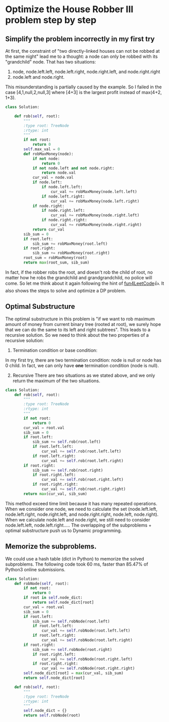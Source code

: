 # Optimize the House Robber III problem step by step

## Simplify the problem incorrectly in my first try

At first, the constraint of "two directly-linked houses can not be robbed at the same night" lead me to a thought: a node can only be robbed with its "grandchild" node. That has two situations:

1. node, node.left.left, node.left.right, node.right.left, and node.right.right
2. node.left and node.right.

This misunderstanding is partially caused by the example. So I failed in the case [4,1,null,2,null,3] where [4+3] is the largest profit instead of max(4+2, 1+3).

```python
class Solution:

    def rob(self, root):
        """
        :type root: TreeNode
        :rtype: int
        """
        if not root:
            return 0
        self.max_val = 0
        def robMaxMoney(node):
            if not node:
                return 0
            if not node.left and not node.right:
                return node.val
            cur_val = node.val
            if node.left:
                if node.left.left:
                    cur_val += robMaxMoney(node.left.left)
                if node.left.right:
                    cur_val += robMaxMoney(node.left.right)
            if node.right:
                if node.right.left:
                    cur_val += robMaxMoney(node.right.left)
                if node.right.right:
                    cur_val += robMaxMoney(node.right.right)
            return cur_val
        sib_sum = 0
        if root.left:
            sib_sum += robMaxMoney(root.left)
        if root.right:
            sib_sum += robMaxMoney(root.right)
        root_sum = robMaxMoney(root)
        return max(root_sum, sib_sum)
```

In fact, if the robber robs the root, and doesn't rob the child of root, no matter how he robs the grandchild and grandgrandchild, no police will come. So let me think about it again following the hint of
[fun4LeetCode](https://leetcode.com/problems/house-robber-iii/discuss/79330/Step-by-step-tackling-of-the-problem):+1:. It also shows the steps to solve and optimize a DP problem.

## Optimal Substructure
The optimal substructure in this problem is "if we want to rob maximum amount of money from current binary tree (rooted at root), we surely hope that we can do the same to its left and right subtrees". This leads to a recursive solution. So we need to think about the two properties of a recursive solution:

1. Termination condition or base condition:

In my first try, there are two termination condition: node is null or node has 0 child. In fact, we can only have **one** termination condition (node is null).

2. Recursive
There are two situations as we stated above, and we only return the maximum of the two situations.

```python
class Solution:
    def rob(self, root):
        """
        :type root: TreeNode
        :rtype: int
        """
        if not root:
            return 0
        cur_val = root.val
        sib_sum = 0
        if root.left:
            sib_sum += self.rob(root.left)
            if root.left.left:
                cur_val += self.rob(root.left.left)
            if root.left.right:
                cur_val += self.rob(root.left.right)
        if root.right:
            sib_sum += self.rob(root.right)
            if root.right.left:
                cur_val += self.rob(root.right.left)
            if root.right.right:
                cur_val += self.rob(root.right.right)
        return max(cur_val, sib_sum)
```
This method exceed time limit because it has many repeated operations. When we consider one node, we need to calculate the set (node.left.left, node.left.right, node.right.left, and node.right.right, node.left, node.right). When we calculate node.left and node.right, we still need to consider node.left.left, node.left.right..... The overlapping of the subproblems + optimal substructure push us to Dynamic programming.

## Memorize the subproblems.

We could use a hash table (dict in Python) to memorize the solved subproblems. The following code
took 60 ms, faster than 85.47% of Python3 online submissions.

```python
class Solution:
    def robNode(self, root):
        if not root:
            return 0
        if root in self.node_dict:
            return self.node_dict[root]
        cur_val = root.val
        sib_sum = 0
        if root.left:
            sib_sum += self.robNode(root.left)
            if root.left.left:
                cur_val += self.robNode(root.left.left)
            if root.left.right:
                cur_val += self.robNode(root.left.right)
        if root.right:
            sib_sum += self.robNode(root.right)
            if root.right.left:
                cur_val += self.robNode(root.right.left)
            if root.right.right:
                cur_val += self.robNode(root.right.right)
        self.node_dict[root] = max(cur_val, sib_sum)
        return self.node_dict[root]

    def rob(self, root):
        """
        :type root: TreeNode
        :rtype: int
        """
        self.node_dict = {}
        return self.robNode(root)

```
